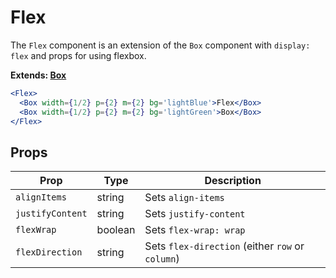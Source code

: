 
# Flex

The `Flex` component is an extension of the `Box` component with `display: flex` and props for using flexbox.

**Extends: [Box](/Box)**

```.jsx
<Flex>
  <Box width={1/2} p={2} m={2} bg='lightBlue'>Flex</Box>
  <Box width={1/2} p={2} m={2} bg='lightGreen'>Box</Box>
</Flex>
```

## Props

Prop | Type | Description
---|---|---
`alignItems` | string | Sets `align-items`
`justifyContent` | string | Sets `justify-content`
`flexWrap` | boolean | Sets `flex-wrap: wrap`
`flexDirection` | string | Sets `flex-direction` (either `row` or `column`)

